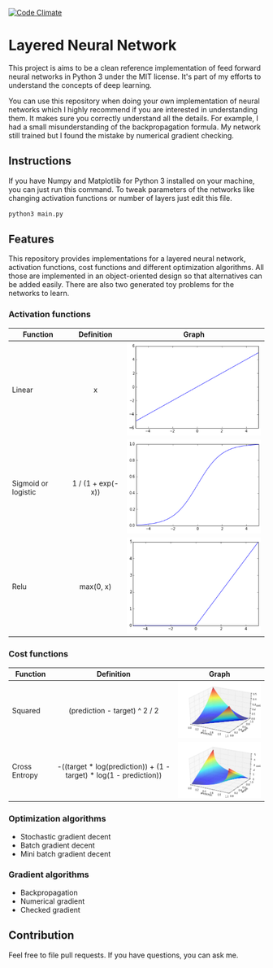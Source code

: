 [![Code Climate][1]][2]

[1]: https://codeclimate.com/github/danijar/neural-network/badges/gpa.svg
[2]: https://codeclimate.com/github/danijar/neural-network

Layered Neural Network
======================

This project is aims to be a clean reference implementation of feed forward
neural networks in Python 3 under the MIT license. It's part of my efforts to
understand the concepts of deep learning.

You can use this repository when doing your own implementation of neural
networks which I highly recommend if you are interested in understanding them.
It makes sure you correctly understand all the details. For example, I had a
small misunderstanding of the backpropagation formula. My network still trained
but I found the mistake by numerical gradient checking.

Instructions
------------

If you have Numpy and Matplotlib for Python 3 installed on your machine, you
can just run this command. To tweak parameters of the networks like changing
activation functions or number of layers just edit this file.

```bash
python3 main.py
```

Features
--------

This repository provides implementations for a layered neural network,
activation functions, cost functions and different optimization algorithms. All
those are implemented in an object-oriented design so that alternatives can be
added easily. There are also two generated toy problems for the networks to
learn.

### Activation functions

| Function | Definition | Graph |
| -------- | :--------: | ----- |
| Linear | x | ![Linear activation](image/linear.png) |
| Sigmoid or logistic | 1 / (1 + exp(-x)) | ![Sigmoid activation](image/sigmoid.png) |
| Relu | max(0, x) | ![Relu activation](image/relu.png) |

### Cost functions

| Function | Definition | Graph |
| -------- | :--------: | ----- |
| Squared | (prediction - target) ^ 2 / 2 | ![Squared cost](image/squared.png) |
| Cross Entropy | -((target * log(prediction)) + (1 - target) * log(1 - prediction)) | ![Cross Entropy cost](image/cross-entropy.png) |

### Optimization algorithms

- Stochastic gradient decent
- Batch gradient decent
- Mini batch gradient decent

### Gradient algorithms

- Backpropagation
- Numerical gradient
- Checked gradient

Contribution
------------

Feel free to file pull requests. If you have questions, you can ask me.
